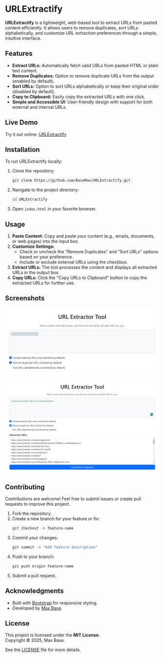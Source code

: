 # URLExtractify

**URLExtractify** is a lightweight, web-based tool to extract URLs from pasted content efficiently. It allows users to remove duplicates, sort URLs alphabetically, and customize URL extraction preferences through a simple, intuitive interface.

## Features

- **Extract URLs:** Automatically fetch valid URLs from pasted HTML or plain text content.
- **Remove Duplicates:** Option to remove duplicate URLs from the output (enabled by default).
- **Sort URLs:** Option to sort URLs alphabetically or keep their original order (disabled by default).
- **Copy to Clipboard:** Easily copy the extracted URLs with one click.
- **Simple and Accessible UI:** User-friendly design with support for both external and internal URLs.

## Live Demo

Try it out online: [URLExtractify](https://basemax.github.io/URLExtractify/)

## Installation

To run URLExtractify locally:

1. Clone the repository:
    ```bash
    git clone https://github.com/BaseMax/URLExtractify.git
    ```
2. Navigate to the project directory:
    ```bash
    cd URLExtractify
    ```
3. Open `index.html` in your favorite browser.

## Usage

1. **Paste Content:** Copy and paste your content (e.g., emails, documents, or web pages) into the input box.
2. **Customize Settings:**
    - Check or uncheck the "Remove Duplicates" and "Sort URLs" options based on your preference.
    - Include or exclude external URLs using the checkbox.
3. **Extract URLs:** The tool processes the content and displays all extracted URLs in the output box.
4. **Copy URLs:** Click the "Copy URLs to Clipboard" button to copy the extracted URLs for further use.

## Screenshots

![URL Extraction](screenshots/1.jpg)

![URL Extraction](screenshots/2.jpg)

## Contributing

Contributions are welcome! Feel free to submit issues or create pull requests to improve this project.

1. Fork the repository.
2. Create a new branch for your feature or fix:
    ```bash
    git checkout -b feature-name
    ```
3. Commit your changes:
    ```bash
    git commit -m "Add feature description"
    ```
4. Push to your branch:
    ```bash
    git push origin feature-name
    ```
5. Submit a pull request.

## Acknowledgments

- Built with [Bootstrap](https://getbootstrap.com/) for responsive styling.
- Developed by [Max Base](https://github.com/BaseMax).

## License

This project is licensed under the **MIT License**.  
Copyright © 2025, Max Base.

See the [LICENSE](LICENSE) file for more details.
